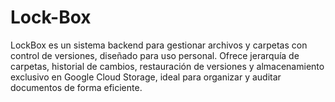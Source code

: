 # Lock-Box
LockBox es un sistema backend para gestionar archivos y carpetas con control de versiones, diseñado para uso personal. Ofrece jerarquía de carpetas, historial de cambios, restauración de versiones y almacenamiento exclusivo en Google Cloud Storage, ideal para organizar y auditar documentos de forma eficiente.
